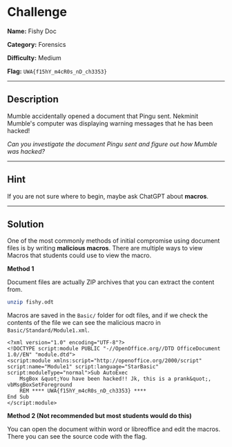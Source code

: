 # Challenge

**Name:** Fishy Doc

**Category:** Forensics

**Difficulty:** Medium

**Flag:** `UWA{f15hY_m4cR0s_nD_ch3353}`

---

## Description

Mumble accidentally opened a document that Pingu sent. Nekminit Mumble's computer was displaying warning messages that he has been hacked!

*Can you investigate the document Pingu sent and figure out how Mumble was hacked?*

---

## Hint

If you are not sure where to begin, maybe ask ChatGPT about **macros**.

---

## Solution

One of the most commonly methods of initial compromise using document files is by writing **malicious macros**. There are multiple ways to view Macros that students could use to view the macro.

**Method 1**

Document files are actually ZIP archives that you can extract the content from.

```bash
unzip fishy.odt
```

Macros are saved in the `Basic/` folder for odt files, and if we check the contents of the file we can see the malicious macro in `Basic/Standard/Module1.xml`.

```
<?xml version="1.0" encoding="UTF-8"?>
<!DOCTYPE script:module PUBLIC "-//OpenOffice.org//DTD OfficeDocument 1.0//EN" "module.dtd">
<script:module xmlns:script="http://openoffice.org/2000/script" script:name="Module1" script:language="StarBasic" script:moduleType="normal">Sub AutoExec
	MsgBox &quot;You have been hacked!! Jk, this is a prank&quot;, vbMsgBoxSetForeground
	REM **** UWA{f15hY_m4cR0s_nD_ch3353} ****
End Sub
</script:module>
```

**Method 2 (Not recommended but most students would do this)**

You can open the document within word or libreoffice and edit the macros. There you can see the source code with the flag.
